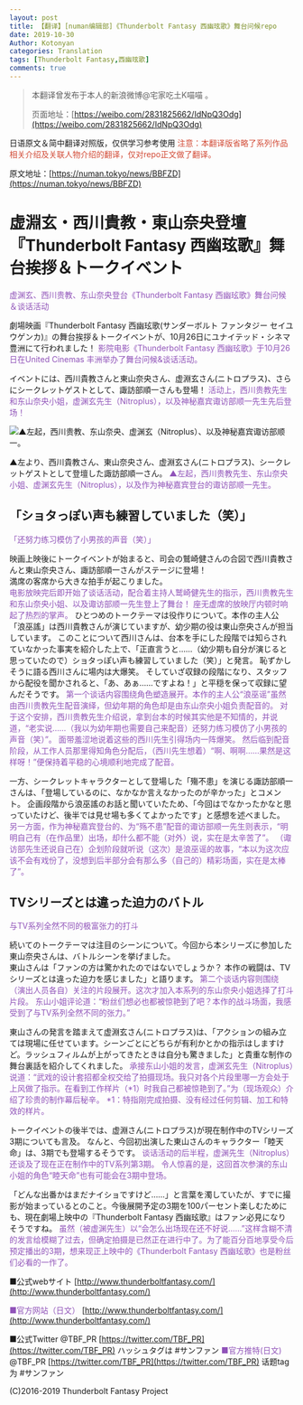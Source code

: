 ```yaml
---
layout: post
title: 【翻译】[numan编辑部]《Thunderbolt Fantasy 西幽玹歌》舞台问候repo
date: 2019-10-30
Author: Kotonyan
categories: Translation
tags: [Thunderbolt Fantasy,西幽玹歌]
comments: true
---
```


>本翻译曾发布于本人的新浪微博@宅家吃土K喵喵 。
>
>页面地址：[https://weibo.com/2831825662/IdNpQ3Odg](https://weibo.com/2831825662/IdNpQ3Odg)

日语原文＆简中翻译对照版，仅供学习参考使用
  <font color="#d24a35">注意：本翻译版省略了系列作品相关介绍及关联人物介绍的翻译，仅对repo正文做了翻译。</font>

原文地址：[https://numan.tokyo/news/BBFZD](https://numan.tokyo/news/BBFZD)

# 虚淵玄・西川貴教・東山奈央登壇『Thunderbolt Fantasy 西幽玹歌』舞台挨拶＆トークイベント
  <font color="#9053b9">虚渊玄、西川贵教、东山奈央登台《Thunderbolt Fantasy 西幽玹歌》舞台问候＆谈话活动</font>

劇場映画『Thunderbolt Fantasy 西幽玹歌(サンダーボルト ファンタジー セイユウゲンカ)』の舞台挨拶＆トークイベントが、10月26日にユナイテッド・シネマ豊洲にて行われました！
  <font color="#9053b9">影院电影《Thunderbolt Fantasy 西幽玹歌》于10月26日在United Cinemas 丰洲举办了舞台问候&amp;谈话活动。</font>

イベントには、西川貴教さんと東山奈央さん、虚淵玄さん(ニトロプラス)、さらにシークレットゲストとして、諏訪部順一さんも登場！
  <font color="#9053b9">活动上，西川贵教先生和东山奈央小姐，虚渊玄先生（Nitroplus），以及神秘嘉宾诹访部顺一先生先后登场！</font>

![▲左起，西川贵教、东山奈央、虚渊玄（Nitroplus）、以及神秘嘉宾诹访部顺一。](https://r.sinaimg.cn/large/article/5a27ddf8322fc1fa18941ee8d26f07e4 "▲左起，西川贵教、东山奈央、虚渊玄（Nitroplus）、以及神秘嘉宾诹访部顺一。")

▲左より、西川貴教さん、東山奈央さん、虚淵玄さん(ニトロプラス)、シークレットゲストとして登壇した諏訪部順一さん。
  <font color="#9053b9">▲左起，西川贵教先生、东山奈央小姐、虚渊玄先生（Nitroplus），以及作为神秘嘉宾登台的诹访部顺一先生。</font>

## 「ショタっぽい声も練習していました（笑）」
  <font color="#9053b9">「还努力练习模仿了小男孩的声音（笑）」</font>

映画上映後にトークイベントが始まると、司会の鷲崎健さんの合図で西川貴教さんと東山奈央さん、諏訪部順一さんがステージに登場！<br>満席の客席から大きな拍手が起こりました。<br>
  <font color="#9053b9">电影放映完后即开始了谈话活动，配合着主持人鹫崎健先生的指示，西川贵教先生和东山奈央小姐、以及诹访部顺一先生登上了舞台！</font>
  <font color="#9053b9">座无虚席的放映厅内顿时响起了热烈的掌声。</font>
ひとつめのトークテーマは役作りについて。本作の主人公「浪巫謠」は西川貴教さんが演じていますが、幼少期の役は東山奈央さんが担当しています。
  このことについて西川さんは、台本を手にした段階では知らされていなかった事実を紹介した上で、「正直言うと……（幼少期も自分が演じると思っていたので）ショタっぽい声も練習していました（笑）」と発言。
  恥ずかしそうに語る西川さんに場内は大爆笑。
  そしていざ収録の段階になり、スタッフから配役を聞かされると、「あ、あぁ……ですよね！」と平穏を保って収録に望んだそうです。
  <font color="#9053b9">第一个谈话内容围绕角色塑造展开。本作的主人公“浪巫谣”虽然由西川贵教先生配音演绎，但幼年期的角色却是由东山奈央小姐负责配音的。</font>
  <font color="#9053b9">对于这个安排，西川贵教先生介绍说，拿到台本的时候其实他是不知情的，并说道，“老实说……（我以为幼年期也需要自己来配音）还努力练习模仿了小男孩的声音（笑）”。</font>
  <font color="#9053b9">面带羞涩地说着这些的西川先生引得场内一阵爆笑。</font>
  <font color="#9053b9">然后临到配音阶段，从工作人员那里得知角色分配后，（西川先生想着）“啊、啊啊……果然是这样呀！”便保持着平稳的心境顺利地完成了配音。</font>

一方、シークレットキャラクターとして登場した「殤不患」を演じる諏訪部順一さんは、「登場しているのに、なかなか言えなかったのが辛かった」とコメント。
  企画段階から浪巫謠のお話と聞いていたため、「今回はでなかったかなと思っていたけど、後半では見せ場も多くてよかったです」と感想を述べました。
  <font color="#9053b9">另一方面，作为神秘嘉宾登台的、为“殇不患”配音的诹访部顺一先生则表示，“明明自己有（在作品里）出场，却什么都不能（对外）说，实在是太辛苦了”。</font>
  <font color="#9053b9">（诹访部先生还说自己在）企划阶段就听说（这次）是浪巫谣的故事，“本以为这次应该不会有戏份了，没想到后半部分会有那么多（自己的）精彩场面，实在是太棒了”。</font>

## TVシリーズとは違った迫力のバトル
  <font color="#9053b9">与TV系列全然不同的极富张力的打斗</font>

続いてのトークテーマは注目のシーンについて。今回から本シリーズに参加した東山奈央さんは、バトルシーンを挙げました。<br>東山さんは「ファンの方は驚かれたのではないでしょうか？ 本作の戦闘は、TVシリーズとは違った迫力を感じました」と語ります。
  <font color="#9053b9">第二个谈话内容则围绕（演出人员各自）关注的片段展开。这次才加入本系列的东山奈央小姐选择了打斗片段。</font>
  <font color="#9053b9">东山小姐评论道：“粉丝们想必也都被惊艳到了吧？本作的战斗场面，我感受到了与TV系列全然不同的张力。”</font>

東山さんの発言を踏まえて虚淵玄さん(ニトロプラス)は、「アクションの組み立ては現場に任せています。シーンごとにどちらが有利かとかの指示はしますけど。ラッシュフィルムが上がってきたときは自分も驚きました」と貴重な制作の舞台裏話を紹介してくれました。
  <font color="#9053b9">承接东山小姐的发言，虚渊玄先生（Nitroplus）说道：“武戏的设计套招都全权交给了拍摄现场。我只对各个片段里哪一方会处于上风做了指示。在看到工作样片（*1）时我自己都被惊艳到了。”为（现场观众）介绍了珍贵的制作幕后秘辛。</font>
  <font color="#9053b9">*1：特指刚完成拍摄、没有经过任何剪辑、加工和特效的样片。</font>

トークイベントの後半では、虚淵さん(ニトロプラス)が現在制作中のTVシリーズ3期についても言及。
  なんと、今回初出演した東山さんのキャラクター「睦天命」は、3期でも登場するそうです。
  <font color="#9053b9">谈话活动的后半程，虚渊先生（Nitroplus）还谈及了现在正在制作中的TV系列第3期。</font>
  <font color="#9053b9">令人惊喜的是，这回首次参演的东山小姐的角色“睦天命”也有可能会在3期中登场。</font>

「どんな出番かはまだナイショですけど……」と言葉を濁していたが、すでに撮影が始まっているとのこと。今後展開予定の3期を100パーセント楽しむためにも、現在劇場上映中の『Thunderbolt Fantasy 西幽玹歌』はファン必見になりそうですね。
  <font color="#9053b9">虽然（被虚渊先生）以“会怎么出场现在还不好说……”这样含糊不清的发言给模糊了过去，但确定拍摄是已然正在进行中了。为了能百分百地享受今后预定播出的3期，想来现正上映中的《Thunderbolt Fantasy 西幽玹歌》也是粉丝们必看的一作了。</font>

■公式webサイト
  [http://www.thunderboltfantasy.com/](http://www.thunderboltfantasy.com/)

<font color="#9053b9">■官方网站（日文）</font>
  [http://www.thunderboltfantasy.com/](http://www.thunderboltfantasy.com/)
  
■公式Twitter
  @TBF_PR [https://twitter.com/TBF_PR](https://twitter.com/TBF_PR)
  ハッシュタグは #サンファン 
  <font color="#9053b9">■官方推特(日文)</font>
  @TBF_PR [https://twitter.com/TBF_PR](https://twitter.com/TBF_PR)
  话题tag为 #サンファン

(C)2016-2019 Thunderbolt Fantasy Project

